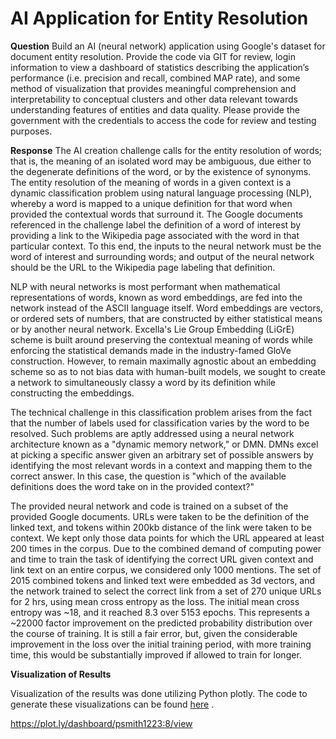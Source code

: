 # AI Application for Entity Resolution

**Question**
Build an AI (neural network) application using Google's dataset for document entity resolution. Provide the code via GIT for review, login information to view a dashboard of statistics describing the application’s performance (i.e. precision and recall, combined MAP rate), and some method of visualization that provides meaningful comprehension and interpretability to conceptual clusters and other data relevant towards understanding features of entities and data quality. Please provide the government with the credentials to access the code for review and testing purposes.

**Response**
The AI creation challenge calls for the entity resolution of words; that is, the meaning of an isolated word may be ambiguous, due either to the degenerate definitions of the word, or by the existence of synonyms.  The entity resolution of the meaning of words in a given context is a dynamic classification problem using natural language processing (NLP), whereby a word is mapped to a unique definition for that word when provided the contextual words that surround it. The Google documents referenced in the challenge label the definition of a word of interest by providing a link to the Wikipedia page associated with the word in that particular context. To this end, the inputs to the neural network must be the word of interest and surrounding words; and output of the neural network should be the URL to the Wikipedia page labeling that definition.

NLP with neural networks is most performant when mathematical representations of words, known as word embeddings, are fed into the network instead of the ASCII language itself. Word embeddings are vectors, or ordered sets of numbers, that are constructed by either statistical means or by another neural network. Excella's Lie Group Embedding (LiGrE) scheme is built around preserving the contextual meaning of words while enforcing the statistical demands made in the industry-famed GloVe construction.  However, to remain maximally agnostic about an embedding scheme so as to not bias data with human-built models, we sought to create a network to simultaneously classy a word by its definition while constructing the embeddings.

The technical challenge in this classification problem arises from the fact that the number of labels used for classification varies by the word to be resolved. Such problems are aptly addressed using a neural network architecture known as a "dynamic memory network," or DMN. DMNs excel at picking a specific answer given an arbitrary set of possible answers by identifying the most relevant words in a context and mapping them to the correct answer. In this case, the question is "which of the available definitions does the word take on in the provided context?"

The provided neural network and code is trained on a subset of the provided Google documents. URLs were taken to be the definition of the linked text, and tokens within 200kb distance of the link were taken to be context.  We kept only those data points for which the URL appeared at least 200 times in the corpus. Due to the combined demand of computing power and time to train the task of identifying the correct URL given context and link text on an entire corpus, we considered only 1000 mentions. The set of 2015 combined tokens and linked text were embedded as 3d vectors, and the network trained to select the correct link from a set of 270 unique URLs for 2 hrs, using mean cross entropy as the loss.  The initial mean cross entropy was ~18, and it reached 8.3 over 5153 epochs.  This represents a ~22000 factor improvement on the predicted probability distribution over the course of training. It is still a fair error, but, given the considerable improvement in the loss over the initial training period, with more training time, this would be substantially improved if allowed to train for longer.

**Visualization of Results**

Visualization of the results was done utilizing Python plotly. The code to generate these visualizations can be found [here](https://github.com/excellalabs/ai-entityres/blob/master/dashboard/challenge_dashboard_.ipynb)
. 

https://plot.ly/dashboard/psmith1223:8/view
